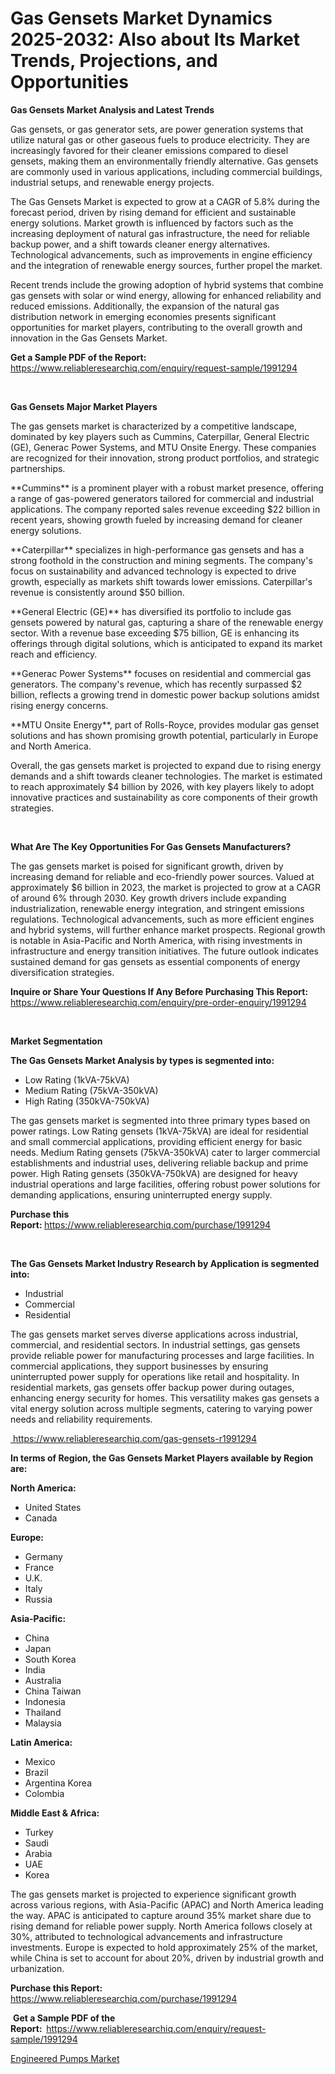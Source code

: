 <p><h1>Gas Gensets Market Dynamics 2025-2032: Also about Its Market Trends, Projections, and Opportunities</h1></p><p><strong>Gas Gensets Market Analysis and Latest Trends</strong></p>
<p><p>Gas gensets, or gas generator sets, are power generation systems that utilize natural gas or other gaseous fuels to produce electricity. They are increasingly favored for their cleaner emissions compared to diesel gensets, making them an environmentally friendly alternative. Gas gensets are commonly used in various applications, including commercial buildings, industrial setups, and renewable energy projects.</p><p>The Gas Gensets Market is expected to grow at a CAGR of 5.8% during the forecast period, driven by rising demand for efficient and sustainable energy solutions. Market growth is influenced by factors such as the increasing deployment of natural gas infrastructure, the need for reliable backup power, and a shift towards cleaner energy alternatives. Technological advancements, such as improvements in engine efficiency and the integration of renewable energy sources, further propel the market.</p><p>Recent trends include the growing adoption of hybrid systems that combine gas gensets with solar or wind energy, allowing for enhanced reliability and reduced emissions. Additionally, the expansion of the natural gas distribution network in emerging economies presents significant opportunities for market players, contributing to the overall growth and innovation in the Gas Gensets Market.</p></p>
<p><strong>Get a Sample PDF of the Report:&nbsp;</strong> <a href="https://www.reliableresearchiq.com/enquiry/request-sample/1991294?utm_campaign=99&utm_medium=2&utm_source=Github&utm_content=ia&utm_term=17022025&utm_id=gas-gensets">https://www.reliableresearchiq.com/enquiry/request-sample/1991294</a></p>
<p>&nbsp;</p>
<p><strong>Gas Gensets Major Market Players</strong></p>
<p><p>The gas gensets market is characterized by a competitive landscape, dominated by key players such as Cummins, Caterpillar, General Electric (GE), Generac Power Systems, and MTU Onsite Energy. These companies are recognized for their innovation, strong product portfolios, and strategic partnerships.</p><p>**Cummins** is a prominent player with a robust market presence, offering a range of gas-powered generators tailored for commercial and industrial applications. The company reported sales revenue exceeding $22 billion in recent years, showing growth fueled by increasing demand for cleaner energy solutions.</p><p>**Caterpillar** specializes in high-performance gas gensets and has a strong foothold in the construction and mining segments. The company's focus on sustainability and advanced technology is expected to drive growth, especially as markets shift towards lower emissions. Caterpillar's revenue is consistently around $50 billion.</p><p>**General Electric (GE)** has diversified its portfolio to include gas gensets powered by natural gas, capturing a share of the renewable energy sector. With a revenue base exceeding $75 billion, GE is enhancing its offerings through digital solutions, which is anticipated to expand its market reach and efficiency.</p><p>**Generac Power Systems** focuses on residential and commercial gas generators. The company's revenue, which has recently surpassed $2 billion, reflects a growing trend in domestic power backup solutions amidst rising energy concerns.</p><p>**MTU Onsite Energy**, part of Rolls-Royce, provides modular gas genset solutions and has shown promising growth potential, particularly in Europe and North America.</p><p>Overall, the gas gensets market is projected to expand due to rising energy demands and a shift towards cleaner technologies. The market is estimated to reach approximately $4 billion by 2026, with key players likely to adopt innovative practices and sustainability as core components of their growth strategies.</p></p>
<p>&nbsp;</p>
<p><strong>What Are The Key Opportunities For Gas Gensets Manufacturers?</strong></p>
<p><p>The gas gensets market is poised for significant growth, driven by increasing demand for reliable and eco-friendly power sources. Valued at approximately $6 billion in 2023, the market is projected to grow at a CAGR of around 6% through 2030. Key growth drivers include expanding industrialization, renewable energy integration, and stringent emissions regulations. Technological advancements, such as more efficient engines and hybrid systems, will further enhance market prospects. Regional growth is notable in Asia-Pacific and North America, with rising investments in infrastructure and energy transition initiatives. The future outlook indicates sustained demand for gas gensets as essential components of energy diversification strategies.</p></p>
<p><strong>Inquire or Share Your Questions If Any Before Purchasing This Report:</strong> <a href="https://www.reliableresearchiq.com/enquiry/pre-order-enquiry/1991294?utm_campaign=99&utm_medium=2&utm_source=Github&utm_content=ia&utm_term=17022025&utm_id=gas-gensets">https://www.reliableresearchiq.com/enquiry/pre-order-enquiry/1991294</a></p>
<p>&nbsp;</p>
<p><strong>Market Segmentation</strong></p>
<p><strong>The Gas Gensets Market Analysis by types is segmented into:</strong></p>
<p><ul><li>Low Rating (1kVA-75kVA)</li><li>Medium Rating (75kVA-350kVA)</li><li>High Rating (350kVA-750kVA)</li></ul></p>
<p><p>The gas gensets market is segmented into three primary types based on power ratings. Low Rating gensets (1kVA-75kVA) are ideal for residential and small commercial applications, providing efficient energy for basic needs. Medium Rating gensets (75kVA-350kVA) cater to larger commercial establishments and industrial uses, delivering reliable backup and prime power. High Rating gensets (350kVA-750kVA) are designed for heavy industrial operations and large facilities, offering robust power solutions for demanding applications, ensuring uninterrupted energy supply.</p></p>
<p><strong>Purchase this Report:&nbsp;</strong><a href="https://www.reliableresearchiq.com/purchase/1991294?utm_campaign=99&utm_medium=2&utm_source=Github&utm_content=ia&utm_term=17022025&utm_id=gas-gensets">https://www.reliableresearchiq.com/purchase/1991294</a></p>
<p>&nbsp;</p>
<p><strong>The Gas Gensets Market Industry Research by Application is segmented into:</strong></p>
<p><ul><li>Industrial</li><li>Commercial</li><li>Residential</li></ul></p>
<p><p>The gas gensets market serves diverse applications across industrial, commercial, and residential sectors. In industrial settings, gas gensets provide reliable power for manufacturing processes and large facilities. In commercial applications, they support businesses by ensuring uninterrupted power supply for operations like retail and hospitality. In residential markets, gas gensets offer backup power during outages, enhancing energy security for homes. This versatility makes gas gensets a vital energy solution across multiple segments, catering to varying power needs and reliability requirements.</p></p>
<p><a href="https://www.reliableresearchiq.com/gas-gensets-r1991294?utm_campaign=99&utm_medium=2&utm_source=Github&utm_content=ia&utm_term=17022025&utm_id=gas-gensets">&nbsp;https://www.reliableresearchiq.com/gas-gensets-r1991294</a></p>
<p><strong>In terms of Region, the Gas Gensets Market Players available by Region are:</strong></p>
<p>
    <p> <strong> North America: </strong>
        <ul>
            <li>United States</li>
            <li>Canada</li>
        </ul>
        </p> 
    <p> <strong> Europe: </strong>
        <ul>
            <li>Germany</li>
            <li>France</li>
            <li>U.K.</li>
            <li>Italy</li>
            <li>Russia</li>
        </ul>
        </p> 
    <p> <strong> Asia-Pacific: </strong>
        <ul>
            <li>China</li>
            <li>Japan</li>
            <li>South Korea</li>
            <li>India</li>
            <li>Australia</li>
            <li>China Taiwan</li>
            <li>Indonesia</li>
            <li>Thailand</li>
            <li>Malaysia</li>
        </ul>
        </p> 
    <p> <strong> Latin America: </strong>
        <ul>
            <li>Mexico</li>
            <li>Brazil</li>
            <li>Argentina Korea</li>
            <li>Colombia</li>
        </ul>
        </p> 
    <p> <strong> Middle East & Africa: </strong>
        <ul>
            <li>Turkey</li>
            <li>Saudi</li>
            <li>Arabia</li>
            <li>UAE</li>
            <li>Korea</li>
        </ul>
    </p>
    </p>
<p><p>The gas gensets market is projected to experience significant growth across various regions, with Asia-Pacific (APAC) and North America leading the way. APAC is anticipated to capture around 35% market share due to rising demand for reliable power supply. North America follows closely at 30%, attributed to technological advancements and infrastructure investments. Europe is expected to hold approximately 25% of the market, while China is set to account for about 20%, driven by industrial growth and urbanization.</p></p>
<p><strong>Purchase this Report: </strong><a href="https://www.reliableresearchiq.com/purchase/1991294?utm_campaign=99&utm_medium=2&utm_source=Github&utm_content=ia&utm_term=17022025&utm_id=gas-gensets">https://www.reliableresearchiq.com/purchase/1991294</a></p>
<p>&nbsp;<strong>Get a Sample PDF of the Report:&nbsp;&nbsp;</strong><a href="https://www.reliableresearchiq.com/enquiry/request-sample/1991294?utm_campaign=99&utm_medium=2&utm_source=Github&utm_content=ia&utm_term=17022025&utm_id=gas-gensets">https://www.reliableresearchiq.com/enquiry/request-sample/1991294</a></p>
<p><strong></strong></p>
<p><p><a href="https://github.com/kryshaprilbb/Market-Research-Report-List-1/blob/main/engineered-pumps-market.md?utm_campaign=99&utm_medium=2&utm_source=Github&utm_content=ia&utm_term=17022025&utm_id=gas-gensets">Engineered Pumps Market</a></p></p>